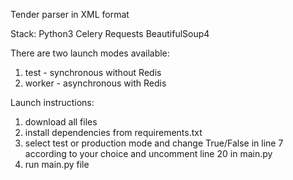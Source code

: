 Tender parser in XML format

Stack: 
Python3
Celery
Requests
BeautifulSoup4

There are two launch modes available: 
1. test - synchronous without Redis
2. worker - asynchronous with Redis

Launch instructions: 
1. download all files 
2. install dependencies from requirements.txt 
3. select test or production mode and change True/False in line 7 according to your choice and uncomment line 20 in main.py
4. run main.py file
